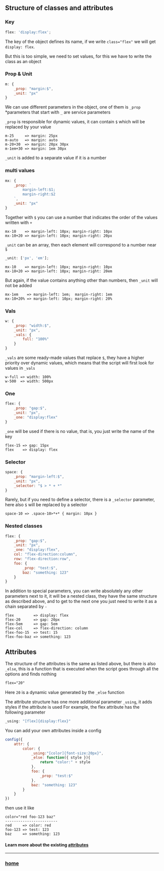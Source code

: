 ## Structure of classes and attributes

### Key

```javascript
flex: 'display:flex';
```

The key of the object defines its name, if we write `class="flex"` we will get `display: flex`.

But this is too simple, we need to set values, for this we have to write the class as an object

### Prop & Unit

```javascript
m: {
    _prop: "margin:$",
    _unit: "px"
}
```

We can use different parameters in the object, one of them is `_prop`   
\*parameters that start with `_` are service parameters

`_prop` is responsible for dynamic values, it can contain `$` which will be replaced by your value

```
m-25     => margin: 25px
m-auto   => margin: auto
m-20+30  => margin: 20px 30px
m-1em+30 => margin: 1em 30px
```

`_unit` is added to a separate value if it is a number

### multi values

```javascript
mx: {
    _prop: `
        margin-left:$1;
        margin-right:$2
    `,
    _unit: "px"
}
```

Together with `$` you can use a number that indicates the order of the values written with `+`

```
mx-10    => margin-left: 10px; margin-right: 10px
mx-10+20 => margin-left: 10px; margin-right: 20px
```

`_unit` can be an array, then each element will correspond to a number near `$`

```javascript
_unit: ['px', 'em'];
```

```
mx-10    => margin-left: 10px; margin-right: 10px
mx-10+20 => margin-left: 10px; margin-right: 20em
```

But again, if the value contains anything other than numbers, then `_unit` will not be added

```
mx-1em    => margin-left: 1em;  margin-right: 1em
mx-10+20% => margin-left: 10px; margin-right: 20%
```

### Vals

```javascript
w: {
    _prop: "width:$",
    _unit: "px",
    _vals: {
        full: "100%"
    }
}
```

`_vals` are some ready-made values that replace `$`, they have a higher priority over dynamic values, which means that the script will first look for values in `_vals`

```
w-full => width: 100%
w-500  => width: 500px
```

### One

```javascript
flex: {
    _prop: "gap:$",
    _unit: "px",
    _one: "display:flex"
}
```

`_one` will be used if there is no value, that is, you just write the name of the key

```
flex-15 => gap: 15px
flex    => display: flex
```

### Selector

```javascript
space: {
    _prop: "margin-left:$",
    _unit: "px",
    _selector: "$ > * + *"
}
```

Rarely, but if you need to define a selector, there is a `_selector` parameter, here also `$` will be replaced by a selector

```
space-10 => .space-10>*+* { margin: 10px }
```

### Nested classes

```javascript
flex: {
    _prop: "gap:$",
    _unit: "px",
    _one: "display:flex",
    col: "flex-direction:column",
    row: "flex-direction:row",
    foo: {
        _prop: "test:$",
        baz: "something: 123"
    }
}
```

In addition to special parameters, you can write absolutely any other parameters next to it, it will be a nested class, they have the same structure as described above, and to get to the next one you just need to write it as a chain separated by `-`

```
flex         => display: flex
flex-20      => gap: 20px
flex-5em     => gap: 5em
flex-col     => flex-direction: column
flex-foo-15  => test: 15
flex-foo-baz => something: 123
```

## Attributes

The structure of the attributes is the same as listed above, but there is also `_else`, this is a function that is executed when the script goes through all the options and finds nothing



```css
flex="20"
```

Here `20` is a dynamic value generated by the `_else` function

The attribute structure has one more additional parameter `_using`, it adds styles if the attribute is used
For example, the flex attribute has the following parameter
```javascript
_using: "[flex]{display:flex}"
```

You can add your own attributes inside a config

```javascript
config({
    attr: {
        color: {
            _using:"[color]{font-size:20px}",
            _else: function({ style }){
                return "color:" + style
            },
            foo: {
                _prop: "test:$"
            },
            baz: "something: 123"
        }
    }
})
```
then use it like
```
color="red foo-123 baz"
------------------------
red     => color: red
foo-123 => test: 123
baz     => something: 123
```

#### Learn more about the existing [attributes](./attributes.md)


---
### [home](./main.md)
